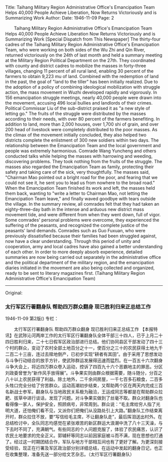 Title: Taihang Military Region Administrative Office's Emancipation Team Helps 40,000 People Achieve Liberation, Now Returns Victoriously and is Summarizing Work
Author:
Date: 1946-11-09
Page: 2

　　Taihang Military Region Administrative Office's Emancipation Team
    Helps 40,000 People Achieve Liberation
    Now Returns Victoriously and is Summarizing Work
    [Special Dispatch from This Newspaper] The thirty-four cadres of the Taihang Military Region Administrative Office's Emancipation Team, who were working on both sides of the Wu Zhi and Qin River, returned victoriously on the 24th of last month and held a summary meeting at the Military Region Political Department on the 27th. They coordinated with county and district cadres to mobilize the masses in forty-three villages, changing 11 percent of all rural land, enabling 30 percent of the farmers to obtain 9,223 mu of land. Combined with the redemption of land in the past, the goal of "land to the tiller" has been initially realized. Due to the adoption of a policy of combining ideological mobilization with struggle action, the mass movement in Wuzhi developed rapidly and vigorously. In 156 emancipation struggle meetings, nearly 40,000 people were drawn into the movement, accusing 496 local bullies and landlords of their crimes. Political Commissar Liu of the sub-district praised it as "a new style of letting go." The fruits of the struggle were distributed by the masses according to their needs, with over 80 percent of the farmers benefiting. In addition to land, more than 2,000 houses, over 1,700 shi of grain, and over 200 head of livestock were completely distributed to the poor masses. As the climax of the movement initially concluded, they also helped two districts complete the enlistment of 300 new soldiers within two days. The relationship between the Emancipation Team and the local government and people was extremely harmonious. Comrade Wang Yuncheng and others conducted talks while helping the masses with harrowing and weeding, discovering problems. They took nothing from the fruits of the struggle. The masses also regarded the Emancipation Team as family, protecting their safety and taking care of the sick, very thoughtfully. The masses said, "Chairman Mao pointed out a bright road for the poor, and fearing that we could not see it, he sent you to lead us from nowhere to the broad road." When the Emancipation Team finished its work and left, the masses held them back, wanting to "write a letter to Chairman Mao, not letting the Emancipation Team leave," and finally waved goodbye with tears outside the village. In the summary review, all comrades felt that they had taken an eighty-three-day bath in the intense and arduous new district mass movement tide, and were different from when they went down, full of vigor. Some comrades' personal problems were overcome, they experienced the suffering of the peasants, and recognized the complete justice of the peasants' land demands. Comrades such as Guo Fuxuan, who were previously dissatisfied because their families had been struggled against, now have a clear understanding. Through this period of unity and cooperation, army and local cadres have also gained a better understanding of each other. In order to more deeply absorb experience, detailed summaries are now being carried out separately in the administrative office and the political department of the military region, and the emancipation diaries initiated in the movement are also being collected and organized, ready to be sent to literary magazines first. (Taihang Military Region Administrative Office's Emancipation Team)



<hr /> 

Original: 


### 太行军区行署翻身队  帮助四万群众翻身  现已胜利归来正总结工作

1946-11-09
第2版()
专栏：

　　太行军区行署翻身队
    帮助四万群众翻身
    现已胜利归来正总结工作
    【本报特讯】在武陟沁河两岸工作的太行军区行署翻身队全体干部三十四人，已于上月二十四日胜利归来，二十七日假军区政治部进行总结。他们协同县区干部发动了四十三个村的群众，变动了农村全部土地百分之十一，使百分之三十的农民获得土地九千二百二十三亩，连过去赎地倒产，已初步实现“耕者有其田”。由于采用了思想发动与斗争行动结合的放手方针，使武陟群运发展得迅速而猛烈。在一百五十六次翻身斗争大会上，将近四万群众卷入运动，控诉了四百九十六个恶霸地主的罪恶。分区刘政委曾誉为“新作风手放得展”。斗争果实则由群众根据需要，随斗随分，分百之八十以上农民获得了利益。除土地外，二千余间房屋，一千七百多石粮食，二百多头牲口完全分给了穷苦群众。运动高潮初步结束，又帮助两个区在两天内完成三百名新战士参军。翻身队与当地政民关系极为融洽，王运成同志等都是在帮助群众拉耙、拔草中进行谈话，发现了问题。对斗争果实做到了丝毫不取。群众对翻身队也看得像一家人，保护安全，照顾病号，非常周到。群众说：“毛主席给穷人指了光明大道，还怕俺们看不见，又派你们把俺们从没路处引上大路。”翻身队工作结束离开时，群众拉住不放，要“写信给毛主席，不让翻身队走”，最后挥泪送出村外。在总结检讨中，全队同志均感觉在紧张艰苦的新区群运大浪潮中洗了八十三天澡，与下去时不同了，充满朝气。有些同志的个人问题克服了，体验了农民痛苦，认识了农民土地要求的完全正义。郭辅轩等同志以前因家庭被斗而不满，现在思想也打通了。经过这一时期团结合作，军队与地方干部相互间也有了更好了解。为更深刻接受经验，现正在行署及军区政治部分别详细总结，在运动中发起的翻身日记，也正在收集整理，准备先送一部分给文艺杂志。（太行军区行署翻身队）
